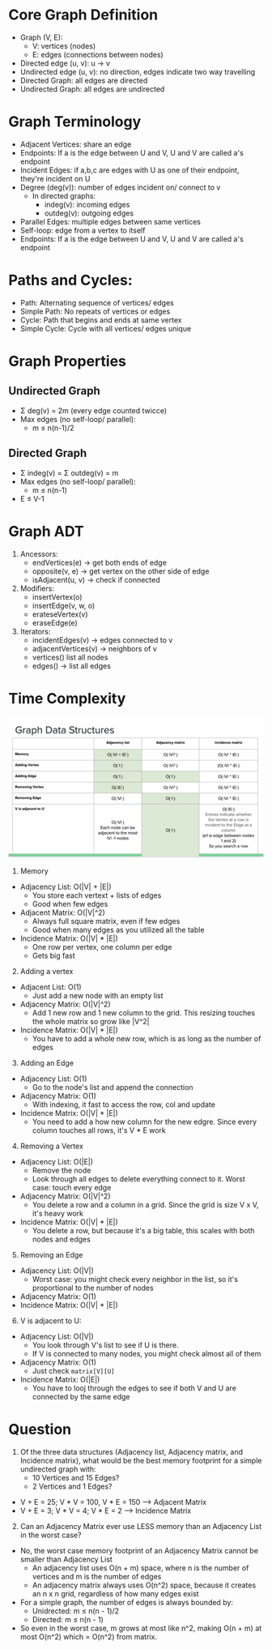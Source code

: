 # Core Graph Definition
- Graph (V, E):
    - V: vertices (nodes)
    - E: edges (connections between nodes)
- Directed edge (u, v): u -> v
- Undirected edge (u, v): no direction, edges indicate two way travelling
- Directed Graph: all edges are directed
- Undirected Graph: all edges are undirected

# Graph Terminology
- Adjacent Vertices: share an edge
- Endpoints: If a is the edge between U and V, U and V are called a's endpoint
- Incident Edges: if a,b,c are edges with U as one of their endpoint, they're incident on U
- Degree (deg(v)): number of edges incident on/ connect to v
    - In directed graphs:
        - indeg(v): incoming edges
        - outdeg(v): outgoing edges
- Parallel Edges: multiple edges between same vertices
- Self-loop: edge from a vertex to itself
- Endpoints: If a is the edge between U and V, U and V are called a's endpoint

# Paths and Cycles:
- Path: Alternating sequence of vertices/ edges
- Simple Path: No repeats of vertices or edges
- Cycle: Path that begins and ends at same vertex
- Simple Cycle: Cycle with all vertices/ edges unique

# Graph Properties
## Undirected Graph
- Σ deg(v) = 2m (every edge counted twicce)
- Max edges (no self-loop/ parallel):
    - m ≤ n(n-1)/2

## Directed Graph
- Σ indeg(v) = Σ outdeg(v) = m 
- Max edges (no self-loop/ parallel):
    - m ≤ n(n-1)
- E ≤ V-1

# Graph ADT
1. Ancessors:
    - endVertices(e) -> get both ends of edge
    - opposite(v, e) -> get vertex on the other side of edge
    - isAdjacent(u, v) -> check if connected
2. Modifiers:
    - insertVertex(o)
    - insertEdge(v, w, o)
    - erateseVertex(v)
    - eraseEdge(e)
3. Iterators:
    - incidentEdges(v) -> edges connected to v
    - adjacentVertices(v) -> neighbors of v
    - vertices() list all nodes
    - edges() -> list all edges

# Time Complexity
![Time Complexity](TC.png)
1. Memory
- Adjacency List: O(|V| + |E|)
    - You store each vertext + lists of edges
    - Good when few edges
- Adjacent Matrix: O(|V|^2)
    - Always full square matrix, even if few edges
    - Good when many edges as you utilized all the table
- Incidence Matrix: O(|V| * |E|)
    - One row per vertex, one column per edge
    - Gets big fast
    
2. Adding a vertex
- Adjacent List: O(1) 
    - Just add a new node with an empty list 
- Adjacency Matrix: O(|V|^2) 
    - Add 1 new row and 1 new column to the grid. This resizing touches the whole matrix so grow like |V^2|
- Incidence Matrix: O(|V| * |E|)
    - You have to add a whole new row, which is as long as the number of edges

3. Adding an Edge
- Adjacency List: O(1)
    - Go to the node's list and append the connection
- Adjacency Matrix: O(1)
    - With indexing, it fast to access the row, col and update
- Incidence Matrix: O(|V| * |E|)
    - You need to add a how new column for the new edgre. Since every column touches all rows, it's V * E work

4. Removing a Vertex
- Adjacency List: O(|E|)
    - Remove the node
    - Look through all edges to delete everything connect to it. Worst case: touch every edge
- Adjacency Matrix: O(|V|^2)
    - You delete a row and a column in a grid. Since the grid is size V x V, it's heavy work
- Incidence Matrix: O(|V| * |E|)
    - You delete a row, but because it's a big table, this scales with both nodes and edges


5. Removing an Edge
- Adjacency List: O(|V|)
    - Worst case: you might check every neighbor in the list, so it's proportional to the number of nodes
- Adjacency Matrix: O(1)
- Incidence Matrix: O(|V| * |E|)

6. V is adjacent to U:
- Adjacency List: O(|V|)
    - You look through V's list to see if U is there. 
    - If V is connected to many nodes, you might check almost all of them
- Adjacency Matrix: O(1)
    - Just check `matrix[V][U]`
- Incidence Matrix:  O(|E|)
    - You have to looj through the edges to see if both V and U are connected by the same edge

# Question
1. Of the three data structures (Adjacency list, Adjacency matrix, and Incidence matrix), what would be the best memory footprint for a simple undirected graph with:
    - 10 Vertices and 15 Edges?
    - 2 Vertices and 1 Edges?

- V + E = 25; V * V = 100, V * E = 150 --> Adjacent Matrix
- V + E = 3; V * V = 4; V * E = 2 --> Incidence Matrix

2. Can an Adjacency Matrix ever use LESS memory than an Adjacency List in the worst case?
- No, the worst case memory footprint of an Adjacency Matrix cannot be smaller than Adjacency List
    - An adjacency list uses O(n + m) space, where n is the number of vertices and m is the number of edges
    - An adjacency matrix always uses O(n^2) space, because it creates an n x n grid, regardless of how many edges exist
- For a simple graph, the number of edges is always bounded by:
    - Unidrected: m ≤ n(n - 1)/2
    - Directed: m ≤ n(n - 1)
- So even in the worst case, m grows at most like n^2, making O(n + m) at most O(n^2) which = O(n^2) from matrix.

